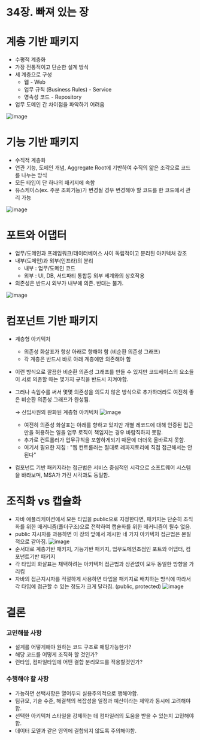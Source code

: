# 34장. 빠져  있는  장

# 계층 기반 패키지
- 수평적 계층화
- 가장 전통적이고 단순한 설계 방식
- 세 계층으로 구성
    - 웹 - Web
    - 업무 규칙 (Business Rules) - Service
    - 영속성 코드 - Repository
- 업무 도메인 간 차이점을 파악하기 어려움

![image](https://github.com/FrontendStudySeoul/cleanArchitecture/assets/25587196/830d5b0e-7583-4f8f-8ce6-6bbb4399b6b1)



# 기능 기반 패키지
- 수직적 계층화
- 연관 기능, 도메인 개념, Aggregate Root에 기반하여 수직의 얇은 조각으로 코드를 나누는 방식
- 모든 타입이 단 하나의 패키지에 속함
- 유스케이스(ex. 주문 조회기능)가 변경될 경우 변경해야 할 코드를 한 코드에서 관리 가능

![image](https://github.com/FrontendStudySeoul/cleanArchitecture/assets/25587196/88194418-0f42-4051-ba4e-95884eb4b9b3)


# 포트와 어댑터
  - 업무/도메인과 프레임워크/데이터베이스 사이 독립적이고 분리된 아키텍처 강조
  - 내부(도메인)과 외부(인프라)의 분리
      - 내부 : 업무/도메인 코드
      - 외부 : UI, DB, 서드파티 통합등  외부 세계와의 상호작용
  - 의존성은  반드시 외부가 내부에 의존.  반대는 불가.

![image](https://github.com/FrontendStudySeoul/cleanArchitecture/assets/25587196/41da7a6a-d82f-4ef5-8631-7cef32cb59ed)


# 컴포넌트 기반 패키지

- 계층형 아키텍처
    - 의존성 화살표가 항상 아래로 향해야 함 (비순환 의존성 그래프)
    - 각 계층은 반드시 바로 아래 계층에만 의존해야 함
- 이런 방식으로 깔끔한 비순환 의존성 그래프를 만들 수 있지만 코드베이스의 요소들이 서로 의존할 때는 몇가지 규칙을 반드시 지켜야함.
- 그러나 속임수를 써서 몇몇 의존성을 의도치 않은 방식으로 추가하더라도 여전히 좋은 비순환 의존성 그래프가 완성됨.
    
    → 신입사원의 완화된 계층형 아키텍처
      ![image](https://github.com/FrontendStudySeoul/cleanArchitecture/assets/25587196/e20a20cf-8986-49be-9b7b-22cc9ad5a3cf)

    
    - 여전히 의존성 화살표는 아래를 향하고 있지만 개별 레코드에 대해 인증된 접근만을 허용하는 일을 업무 로직이 책임지는 경우 바람직하지 못함.
    - 추가로 컨트롤러가 업무규칙을 포함하게되기 때문에 더더욱 올바르지 못함.
    - 여기서 필요한 지침 : "웹 컨트롤러는 절대로 레파지토리에 직접 접근해서는 안 된다"
- 컴포넌트 기반 패키지라는 접근법은 서비스 중심적인 시각으로 소프트웨어 시스템을 바라보며, MSA가 가진 시각과도 동일함.

# 조직화 vs 캡슐화

- 자바 애플리케이션에서 모든 타입을 public으로 지정한다면, 패키지는 단순히 조직화를 위한 매커니즘(폴더구조)으로 전락하여 캡슐화를 위한 메커니즘이 될수 없음.
- public 지시자를 과용하면 이 장의 앞에서 제시한 네 가지 아키텍처 접근법은 본질적으로 같아짐.
  ![image](https://github.com/FrontendStudySeoul/cleanArchitecture/assets/25587196/bf345138-60a5-4a53-91fe-00465229c775)
- 순서대로 계층기반 패키지, 기능기반 패키지, 업무도메인초점인 포트와 어댑터, 컴포넌트기반 패키지
- 각 타입의 화살표는 채택하려는 아키텍처 접근법과 상관없이 모두 동일한 방향을 가리킴
- 자바의 접근지시자를 적절하게 사용하면 타입을 패키지로 배치하는 방식에 따라서 각 타입에 접근할 수 있는 정도가 크게 달라짐. (public, protected)
  ![image](https://github.com/FrontendStudySeoul/cleanArchitecture/assets/25587196/8babcdba-7026-47c3-bdc4-071cac928459)

  
# 결론
### 고민해볼 사항
- 설계를 어떻게해야 원하는 코드 구조로 매핑가능한가?
- 해당 코드를 어떻게 조직화 할 것인가?
- 런타임, 컴파일타임에 어떤 결합 분리모드를 적용할것인가?

 

### 수행해야 할 사항
- 가능하면 선택사항은 열어두되 실용주의적으로 행해야함.
- 팀규모, 기술 수준, 해결책의 복잡성을 일정과 예산이라는 제약과 동시에 고려해야함.
- 선택한 아키텍처 스타일을 강제하는 데 컴파일러의 도움을 받을 수 있는지 고민해야함.
- 데이터 모델과 같은 영역에 결합되지 않도록 주의해야함.

 
